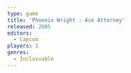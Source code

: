 ```yaml
---
type: game
title: 'Phoenix Wright : Ace Attorney'
released: 2005
editors: 
  - Capcom
players: 1
genres:
  - Inclassable
---
```

